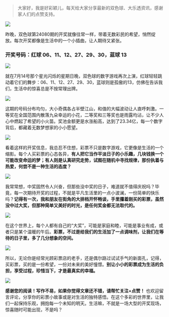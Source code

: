 > 大家好，我是好彩颖儿，每天给大家分享最新的双色球、大乐透资讯，感谢家人们的点赞支持。

![](https://cdn.jsdelivr.net/gh/wangwenjie1314/PicCDN/2024-7-15/1721008597153-image.png)

昨晚，双色球第24080期的开奖就像往常一样，带着无数彩民的希望，悄然绽放。每次开奖都像是生活中的一个小插曲，让人期待又紧张。

### 开奖号码：红球 06、11、12、27、29、30，蓝球 13

![](https://cdn.jsdelivr.net/gh/wangwenjie1314/PicCDN/2024-7-15/1721008611064-image.png)

就在7月14号那个星光闪烁的星期日晚，双色球的数字游戏再次上演，红球轻轻跳动着它们的舞步：06、11、12、27、29、30，蓝球则是孤傲的13，仿佛在告诉我们，生活中的惊喜总是不按常理出牌。


![](https://cdn.jsdelivr.net/gh/wangwenjie1314/PicCDN/2024-7-15/1721008790077-image.png)


这期的号码分布均匀，大小奇偶各占半壁江山，和值的大幅波动让人直呼刺激。一等奖在全国范围内散落九朵幸运的小花，二等奖和三等奖也是雨露均沾，让不少人心中燃起了希望的小火苗。奖池金额更是水涨船高，达到了23.34亿，每一个数字背后，都藏着无数梦想家的小小愿望。

![](https://cdn.jsdelivr.net/gh/wangwenjie1314/PicCDN/2024-7-15/1721008627877-image.png)

看着这样的开奖信息，我总忍不住想，彩票不只是数字游戏，它更像是生活的一个缩影。每个人买彩票的心态各异，**有人把它当作平淡日子的小乐趣，几块钱换一个可能改变命运的梦；有人则是认真研究走势，试图在随机中寻找规律，那份执着与热爱，何尝不是一种生活的态度？**


![](https://cdn.jsdelivr.net/gh/wangwenjie1314/PicCDN/2024-7-15/1721008808597-image.png)


我常常想，中奖固然令人兴奋，但那些没中奖的日子，难道就不值得庆祝吗？毕竟，每一次期待开奖的过程，不就是平凡生活里的一点小波澜，一份简单的快乐吗？**记得有一次，我和朋友在街角的大排档开怀畅谈，手里攥着刚买的彩票，虽然没中过大奖，但那种简单又美好的时光，是任何奖金都无法取代的。**


![](https://cdn.jsdelivr.net/gh/wangwenjie1314/PicCDN/2024-7-15/1721008878428-image.png)


在这个世界上，每个人都有自己的“大奖”，可能是家庭和睦，可能是事业有成，或者只是某个温暖的午后。**彩票，不过是给我们的生活加了一点调味剂，让我们在等待的日子里，多了几分想象的空间。**


![](https://cdn.jsdelivr.net/gh/wangwenjie1314/PicCDN/2024-7-15/1721008962676-image.png)


所以，无论你是经常光顾彩票店的老手，还是偶尔路过试试手气的新面孔，记得，买彩票，买的是一份希望，一份对未来的美好憧憬。**别让小小的彩票成为生活的负担，享受过程，珍惜当下，才是最真实的幸福。**


![](https://cdn.jsdelivr.net/gh/wangwenjie1314/PicCDN/2024-7-15/1721009056013-image.png)


**感谢您的阅读！写作不易，如果你觉得文章还不错，请帮忙关注+点赞！** 也欢迎留言评论，分享你的彩票小故事或是对生活的独特感悟。在这个多彩的世界里，让我们一起保持乐观，拥抱每一个未知的明天。生活嘛，不就是一场大型的开奖现场，惊喜随时可能出现，不是吗？












